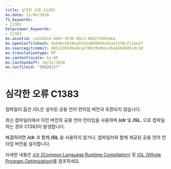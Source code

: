 ```yaml
---
title: 심각한 오류 C1383
ms.date: 11/04/2016
f1_keywords:
- C1383
helpviewer_keywords:
- C1383
ms.assetid: ca224d14-d687-4fd6-80c2-8b82f28924ea
ms.openlocfilehash: 4ab96c0516ee5593a969669c03ae22f0c211ae27
ms.sourcegitcommit: 6052185696adca270bc9bdbec45a626dd89cdcdd
ms.translationtype: MT
ms.contentlocale: ko-KR
ms.lasthandoff: 10/31/2018
ms.locfileid: "50626127"
---
```

# <a name="fatal-error-c1383"></a>심각한 오류 C1383

컴파일러 옵션 /GL은 설치된 공용 언어 런타임 버전과 호환되지 않습니다.

최신 컴파일러에서 이전 버전의 공용 언어 런타임을 사용하며 **/clr** 및 **/GL.** 으로 컴파일하는 경우 C1383이 발생합니다.

해결하려면 **/clr** 과 함께 **/GL** 을 사용하지 않거나, 컴파일러와 함께 제공된 공용 언어 런타임 버전을 설치합니다.

자세한 내용은 [/clr (Common Language Runtime Compilation)](../../build/reference/clr-common-language-runtime-compilation.md) 및 [/GL (Whole Program Optimization)](../../build/reference/gl-whole-program-optimization.md)를 참조하세요.